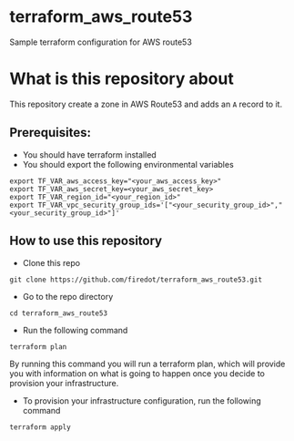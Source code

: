 # terraform_aws_route53
Sample terraform configuration for AWS route53


# What is this repository about

This repository create a zone in AWS Route53 and adds an ```A``` record to it. 

## Prerequisites: 

- You should have terraform installed
- You should export the following environmental variables
```
export TF_VAR_aws_access_key="<your_aws_access_key>"
export TF_VAR_aws_secret_key=<your_aws_secret_key>
export TF_VAR_region_id="<your_region_id>"
export TF_VAR_vpc_security_group_ids='["<your_security_group_id>","<your_security_group_id>"]'

```
## How to use this repository


- Clone this repo

```
git clone https://github.com/firedot/terraform_aws_route53.git
```

- Go to the repo directory

```
cd terraform_aws_route53
```

- Run the following command

```
terraform plan
```
By running this command you will run a terraform plan, which will provide you with information on what is going to happen once you decide to provision your infrastructure. 

- To provision your infrastructure configuration, run the following command 

```
terraform apply
```
